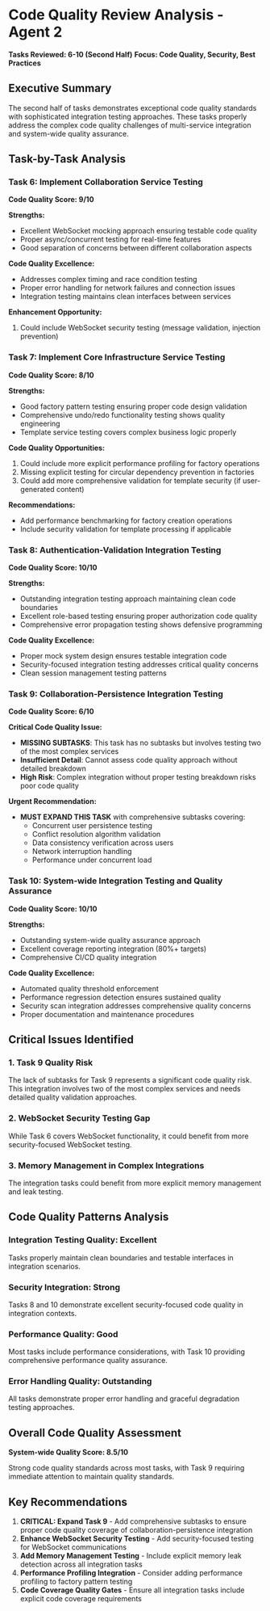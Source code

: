 # Code Quality Review Analysis - Agent 2
**Tasks Reviewed: 6-10 (Second Half)**
**Focus: Code Quality, Security, Best Practices**

## Executive Summary

The second half of tasks demonstrates exceptional code quality standards with sophisticated integration testing approaches. These tasks properly address the complex code quality challenges of multi-service integration and system-wide quality assurance.

## Task-by-Task Analysis

### Task 6: Implement Collaboration Service Testing
**Code Quality Score: 9/10**

**Strengths:**
- Excellent WebSocket mocking approach ensuring testable code quality
- Proper async/concurrent testing for real-time features
- Good separation of concerns between different collaboration aspects

**Code Quality Excellence:**
- Addresses complex timing and race condition testing
- Proper error handling for network failures and connection issues
- Integration testing maintains clean interfaces between services

**Enhancement Opportunity:**
1. Could include WebSocket security testing (message validation, injection prevention)

### Task 7: Implement Core Infrastructure Service Testing
**Code Quality Score: 8/10**

**Strengths:**
- Good factory pattern testing ensuring proper code design validation
- Comprehensive undo/redo functionality testing shows quality engineering
- Template service testing covers complex business logic properly

**Code Quality Opportunities:**
1. Could include more explicit performance profiling for factory operations
2. Missing explicit testing for circular dependency prevention in factories
3. Could add more comprehensive validation for template security (if user-generated content)

**Recommendations:**
- Add performance benchmarking for factory creation operations
- Include security validation for template processing if applicable

### Task 8: Authentication-Validation Integration Testing
**Code Quality Score: 10/10**

**Strengths:**
- Outstanding integration testing approach maintaining clean code boundaries
- Excellent role-based testing ensuring proper authorization code quality
- Comprehensive error propagation testing shows defensive programming

**Code Quality Excellence:**
- Proper mock system design ensures testable integration code
- Security-focused integration testing addresses critical quality concerns
- Clean session management testing patterns

### Task 9: Collaboration-Persistence Integration Testing
**Code Quality Score: 6/10**

**Critical Code Quality Issue:**
- **MISSING SUBTASKS**: This task has no subtasks but involves testing two of the most complex services
- **Insufficient Detail**: Cannot assess code quality approach without detailed breakdown
- **High Risk**: Complex integration without proper testing breakdown risks poor code quality

**Urgent Recommendation:**
- **MUST EXPAND THIS TASK** with comprehensive subtasks covering:
  - Concurrent user persistence testing
  - Conflict resolution algorithm validation
  - Data consistency verification across users
  - Network interruption handling
  - Performance under concurrent load

### Task 10: System-wide Integration Testing and Quality Assurance
**Code Quality Score: 10/10**

**Strengths:**
- Outstanding system-wide quality assurance approach
- Excellent coverage reporting integration (80%+ targets)
- Comprehensive CI/CD quality integration

**Code Quality Excellence:**
- Automated quality threshold enforcement
- Performance regression detection ensures sustained quality
- Security scan integration addresses comprehensive quality concerns
- Proper documentation and maintenance procedures

## Critical Issues Identified

### 1. Task 9 Quality Risk
The lack of subtasks for Task 9 represents a significant code quality risk. This integration involves two of the most complex services and needs detailed quality validation approaches.

### 2. WebSocket Security Testing Gap
While Task 6 covers WebSocket functionality, it could benefit from more security-focused WebSocket testing.

### 3. Memory Management in Complex Integrations
The integration tasks could benefit from more explicit memory management and leak testing.

## Code Quality Patterns Analysis

### Integration Testing Quality: Excellent
Tasks properly maintain clean boundaries and testable interfaces in integration scenarios.

### Security Integration: Strong
Tasks 8 and 10 demonstrate excellent security-focused code quality in integration contexts.

### Performance Quality: Good
Most tasks include performance considerations, with Task 10 providing comprehensive performance quality assurance.

### Error Handling Quality: Outstanding
All tasks demonstrate proper error handling and graceful degradation testing approaches.

## Overall Code Quality Assessment

**System-wide Quality Score: 8.5/10**

Strong code quality standards across most tasks, with Task 9 requiring immediate attention to maintain quality standards.

## Key Recommendations

1. **CRITICAL: Expand Task 9** - Add comprehensive subtasks to ensure proper code quality coverage of collaboration-persistence integration
2. **Enhance WebSocket Security Testing** - Add security-focused testing for WebSocket communications
3. **Add Memory Management Testing** - Include explicit memory leak detection across all integration tasks
4. **Performance Profiling Integration** - Consider adding performance profiling to factory pattern testing
5. **Code Coverage Quality Gates** - Ensure all integration tasks include explicit code coverage requirements